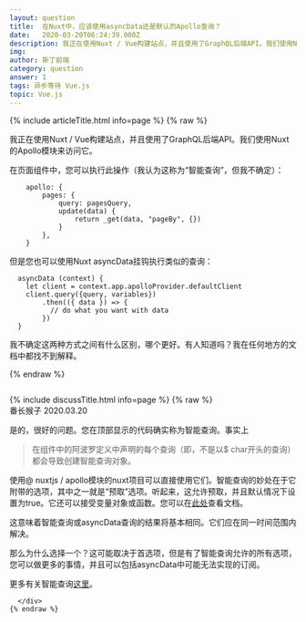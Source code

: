 ```yaml
---
layout: question
title:  在Nuxt中，应该使用asyncData还是默认的Apollo查询？
date:   2020-03-20T06:24:39.000Z
description: 我正在使用Nuxt / Vue构建站点，并且使用了GraphQL后端API。我们使用Nuxt的Apollo模块来访问它。在页面组件中，您可以执行此操作...
img: 
author: 斯丁前端
category: question
answer: 1
tags: 异步等待 Vue.js
topic: Vue.js
---
```

<div class="article-root">
  <div class="article">
    {% include articleTitle.html info=page %}
    {% raw %}
    <div class="article-content"><p><font style="vertical-align: inherit;"><font style="vertical-align: inherit;">我正在使用Nuxt / Vue构建站点，并且使用了GraphQL后端API。</font><font style="vertical-align: inherit;">我们使用Nuxt的Apollo模块来访问它。</font></font></p>

<p><font style="vertical-align: inherit;"><font style="vertical-align: inherit;">在页面组件中，您可以执行此操作（我认为这称为“智能查询”，但我不确定）：</font></font></p>

<pre><code>    apollo: {<font></font>
        pages: {<font></font>
            query: pagesQuery,<font></font>
            update(data) {<font></font>
                return _get(data, "pageBy", {})<font></font>
            }<font></font>
        },<font></font>
    }<font></font>
</code></pre>

<p><font style="vertical-align: inherit;"><font style="vertical-align: inherit;">但是您也可以使用Nuxt asyncData挂钩执行类似的查询：</font></font></p>

<pre><code>  asyncData (context) {<font></font>
    let client = context.app.apolloProvider.defaultClient<font></font>
    client.query({query, variables})<font></font>
        .then(({ data }) =&gt; {<font></font>
          // do what you want with data<font></font>
        })<font></font>
  }<font></font>
</code></pre>

<p><font style="vertical-align: inherit;"><font style="vertical-align: inherit;">我不确定这两种方式之间有什么区别，哪个更好。</font><font style="vertical-align: inherit;">有人知道吗？</font><font style="vertical-align: inherit;">我在任何地方的文档中都找不到解释。</font></font></p></div>
    {% endraw %}
  </div>
  <p style="height: 0;width:0;overflow: hidden;"> 第2552篇《在Nuxt中，应该使用asyncData还是默认的Apollo查询？》来自Winter(https://github.com/aiyld/aiyld.github.io)的站点</p>
  <div class="discuss-wrapper">
    {% include discussTitle.html info=page %}
    {% raw %}
    <div class="discuss-item">
        <div class="discuss-parent">
          <div class="discuss-meta">
            <span class="discuss-user">番长猴子</span>
            <span class="discuss-time">2020.03.20</span>
          </div>
          <div class="discuss-comment"><p><font style="vertical-align: inherit;"><font style="vertical-align: inherit;">是的，很好的问题。</font><font style="vertical-align: inherit;">您在顶部显示的代码确实称为智能查询。</font><font style="vertical-align: inherit;">事实上</font></font></p>

<blockquote>
  <p><font style="vertical-align: inherit;"><font style="vertical-align: inherit;">在组件中的阿波罗定义中声明的每个查询（即，不是以$ char开头的查询）都会导致创建智能查询对象。</font></font></p>
</blockquote>

<p><font style="vertical-align: inherit;"><font style="vertical-align: inherit;">使用@ nuxtjs / apollo模块的nuxt项目可以直接使用它们。</font><font style="vertical-align: inherit;">智能查询的妙处在于它附带的选项，其中之一就是“预取”选项。</font><font style="vertical-align: inherit;">听起来，这允许预取，并且默认情况下设置为true。</font><font style="vertical-align: inherit;">它还可以接受变量对象或函数。</font><font style="vertical-align: inherit;">您可以在</font></font><a href="https://github.com/Akryum/vue-apollo/blob/master/docs/guide/ssr.md#component-prefetching" rel="noreferrer"><font style="vertical-align: inherit;"><font style="vertical-align: inherit;">此处</font></font></a><font style="vertical-align: inherit;"><font style="vertical-align: inherit;">查看文档</font><font style="vertical-align: inherit;">。</font></font></p>

<p><font style="vertical-align: inherit;"><font style="vertical-align: inherit;">这意味着智能查询或asyncData查询的结果将基本相同。</font><font style="vertical-align: inherit;">它们应在同一时间范围内解决。</font></font></p>

<p><font style="vertical-align: inherit;"><font style="vertical-align: inherit;">那么为什么选择一个？</font><font style="vertical-align: inherit;">这可能取决于首选项，但是有了智能查询允许的所有选项，您可以做更多的事情，并且可以包括asyncData中可能无法实现的订阅。</font></font></p>

<p><font style="vertical-align: inherit;"><font style="vertical-align: inherit;">更多有关智能查询</font></font><a href="https://github.com/Akryum/vue-apollo/blob/master/docs/api/smart-query.md" rel="noreferrer"><font style="vertical-align: inherit;"><font style="vertical-align: inherit;">这里</font></font></a><font style="vertical-align: inherit;"><font style="vertical-align: inherit;">。</font></font></p></div>
        </div>
        
      </div>
    {% endraw %}
  </div>
<div>
